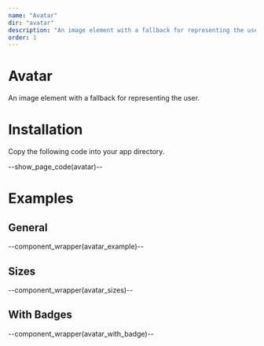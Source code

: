 ```yaml
---
name: "Avatar"
dir: "avatar"
description: "An image element with a fallback for representing the user."
order: 1
---
```


# Avatar

An image element with a fallback for representing the user.

# Installation

Copy the following code into your app directory.

--show_page_code(avatar)--

# Examples

## General

--component_wrapper(avatar_example)--

## Sizes

--component_wrapper(avatar_sizes)--

## With Badges

--component_wrapper(avatar_with_badge)--
